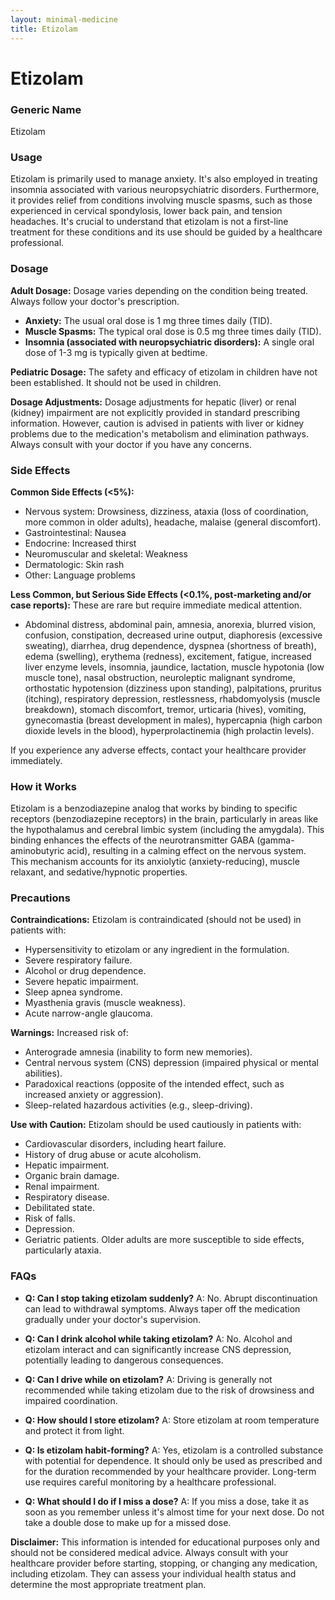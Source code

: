 ```yaml
---
layout: minimal-medicine
title: Etizolam
---
```


# Etizolam
### Generic Name
Etizolam

### Usage
Etizolam is primarily used to manage anxiety.  It's also employed in treating insomnia associated with various neuropsychiatric disorders.  Furthermore, it provides relief from conditions involving muscle spasms, such as those experienced in cervical spondylosis, lower back pain, and tension headaches.  It's crucial to understand that etizolam is not a first-line treatment for these conditions and its use should be guided by a healthcare professional.

### Dosage

**Adult Dosage:**  Dosage varies depending on the condition being treated.  Always follow your doctor's prescription.

* **Anxiety:** The usual oral dose is 1 mg three times daily (TID).
* **Muscle Spasms:** The typical oral dose is 0.5 mg three times daily (TID).
* **Insomnia (associated with neuropsychiatric disorders):**  A single oral dose of 1-3 mg is typically given at bedtime.

**Pediatric Dosage:** The safety and efficacy of etizolam in children have not been established.  It should not be used in children.

**Dosage Adjustments:**  Dosage adjustments for hepatic (liver) or renal (kidney) impairment are not explicitly provided in standard prescribing information. However, caution is advised in patients with liver or kidney problems due to the medication's metabolism and elimination pathways.  Always consult with your doctor if you have any concerns.


### Side Effects

**Common Side Effects (<5%):**

* Nervous system: Drowsiness, dizziness, ataxia (loss of coordination, more common in older adults), headache, malaise (general discomfort).
* Gastrointestinal: Nausea
* Endocrine: Increased thirst
* Neuromuscular and skeletal: Weakness
* Dermatologic: Skin rash
* Other: Language problems

**Less Common, but Serious Side Effects (<0.1%, post-marketing and/or case reports):**  These are rare but require immediate medical attention.

* Abdominal distress, abdominal pain, amnesia, anorexia, blurred vision, confusion, constipation, decreased urine output, diaphoresis (excessive sweating), diarrhea, drug dependence, dyspnea (shortness of breath), edema (swelling), erythema (redness), excitement, fatigue, increased liver enzyme levels, insomnia, jaundice, lactation, muscle hypotonia (low muscle tone), nasal obstruction, neuroleptic malignant syndrome, orthostatic hypotension (dizziness upon standing), palpitations, pruritus (itching), respiratory depression, restlessness, rhabdomyolysis (muscle breakdown), stomach discomfort, tremor, urticaria (hives), vomiting, gynecomastia (breast development in males), hypercapnia (high carbon dioxide levels in the blood), hyperprolactinemia (high prolactin levels).

If you experience any adverse effects, contact your healthcare provider immediately.

### How it Works

Etizolam is a benzodiazepine analog that works by binding to specific receptors (benzodiazepine receptors) in the brain, particularly in areas like the hypothalamus and cerebral limbic system (including the amygdala). This binding enhances the effects of the neurotransmitter GABA (gamma-aminobutyric acid), resulting in a calming effect on the nervous system.  This mechanism accounts for its anxiolytic (anxiety-reducing), muscle relaxant, and sedative/hypnotic properties.


### Precautions

**Contraindications:** Etizolam is contraindicated (should not be used) in patients with:

* Hypersensitivity to etizolam or any ingredient in the formulation.
* Severe respiratory failure.
* Alcohol or drug dependence.
* Severe hepatic impairment.
* Sleep apnea syndrome.
* Myasthenia gravis (muscle weakness).
* Acute narrow-angle glaucoma.

**Warnings:**  Increased risk of:

* Anterograde amnesia (inability to form new memories).
* Central nervous system (CNS) depression (impaired physical or mental abilities).
* Paradoxical reactions (opposite of the intended effect, such as increased anxiety or aggression).
* Sleep-related hazardous activities (e.g., sleep-driving).

**Use with Caution:** Etizolam should be used cautiously in patients with:

* Cardiovascular disorders, including heart failure.
* History of drug abuse or acute alcoholism.
* Hepatic impairment.
* Organic brain damage.
* Renal impairment.
* Respiratory disease.
* Debilitated state.
* Risk of falls.
* Depression.
* Geriatric patients.  Older adults are more susceptible to side effects, particularly ataxia.


### FAQs

* **Q: Can I stop taking etizolam suddenly?** A: No. Abrupt discontinuation can lead to withdrawal symptoms.  Always taper off the medication gradually under your doctor's supervision.

* **Q: Can I drink alcohol while taking etizolam?** A: No.  Alcohol and etizolam interact and can significantly increase CNS depression, potentially leading to dangerous consequences.

* **Q: Can I drive while on etizolam?** A:  Driving is generally not recommended while taking etizolam due to the risk of drowsiness and impaired coordination.

* **Q: How should I store etizolam?** A: Store etizolam at room temperature and protect it from light.

* **Q: Is etizolam habit-forming?** A: Yes, etizolam is a controlled substance with potential for dependence.  It should only be used as prescribed and for the duration recommended by your healthcare provider.  Long-term use requires careful monitoring by a healthcare professional.

* **Q: What should I do if I miss a dose?** A: If you miss a dose, take it as soon as you remember unless it's almost time for your next dose. Do not take a double dose to make up for a missed dose.

**Disclaimer:** This information is intended for educational purposes only and should not be considered medical advice. Always consult with your healthcare provider before starting, stopping, or changing any medication, including etizolam. They can assess your individual health status and determine the most appropriate treatment plan.
